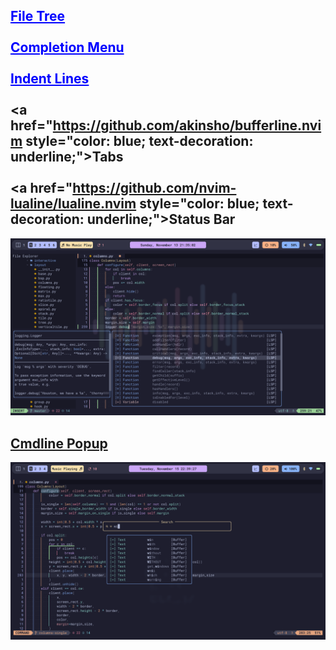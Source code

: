 ## <a href="https://github.com/nvim-tree/nvim-tree.lua" style="color: blue; text-decoration: underline;">File Tree</a><br><br><a href="https://github.com/hrsh7th/nvim-cmp" style="color: blue; text-decoration: underline;">Completion Menu</a><br><br><a href="https://github.com/lukas-reineke/indent-blankline.nvim" style="color: blue; text-decoration: underline;">Indent Lines</a><br><br><a href="https://github.com/akinsho/bufferline.nvim style="color: blue; text-decoration: underline;">Tabs</a><br><br><a href="https://github.com/nvim-lualine/lualine.nvim style="color: blue; text-decoration: underline;">Status Bar</a>
<img src="screenshots/tree-cmp.png">

## <a href="https://github.com/folke/noice.nvim">Cmdline Popup</a>
<img src="screenshots/noice.png">
